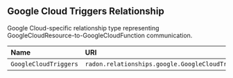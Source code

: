## Google Cloud Triggers Relationship

Google Cloud-specific relationship type representing GoogleCloudResource-to-GoogleCloudFunction communication.

| Name | URI | Version | Derived From |
|:---- |:--- |:------- |:------------ |
| `GoogleCloudTriggers` | `radon.relationships.google.GoogleCloudTriggers` | 1.0.0 | `radon.relationships.Triggers` |

